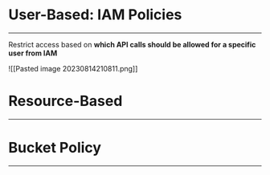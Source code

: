 # User-Based: IAM Policies
---

Restrict access based on **which API calls should be allowed for a specific user from IAM**

![[Pasted image 20230814210811.png]]

# Resource-Based
---

# Bucket Policy
---


